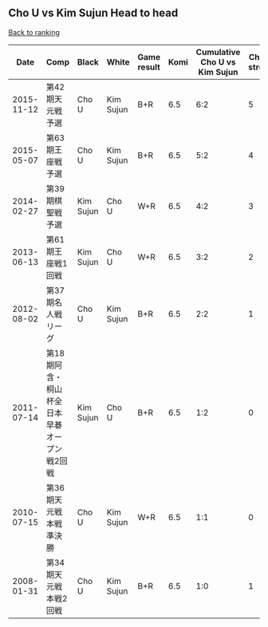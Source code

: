 ## Cho U vs Kim Sujun Head to head

[Back to ranking](../../index.md)




| **Date** | **Comp** | **Black** | **White** | **Game result** | **Komi** | **Cumulative Cho U vs Kim Sujun** | **Cho U streak** | **Kim Sujun streak** | 
| --- | --- | --- | --- | --- | --- | --- | --- | --- |
| 2015-11-12 | 第42期天元戦予選 | Cho U | Kim Sujun | B+R | 6.5 | 6:2 | 5 | 0 | 
| 2015-05-07 | 第63期王座戦予選 | Cho U | Kim Sujun | B+R | 6.5 | 5:2 | 4 | 0 | 
| 2014-02-27 | 第39期棋聖戦予選 | Kim Sujun | Cho U | W+R | 6.5 | 4:2 | 3 | 0 | 
| 2013-06-13 | 第61期王座戦1回戦 | Kim Sujun | Cho U | W+R | 6.5 | 3:2 | 2 | 0 | 
| 2012-08-02 | 第37期名人戦リーグ | Cho U | Kim Sujun | B+R | 6.5 | 2:2 | 1 | 0 | 
| 2011-07-14 | 第18期阿含・桐山杯全日本早碁オープン戦2回戦 | Kim Sujun | Cho U | B+R | 6.5 | 1:2 | 0 | 2 | 
| 2010-07-15 | 第36期天元戦本戦準決勝 | Cho U | Kim Sujun | W+R | 6.5 | 1:1 | 0 | 1 | 
| 2008-01-31 | 第34期天元戦本戦2回戦 | Cho U | Kim Sujun | B+R | 6.5 | 1:0 | 1 | 0 |





